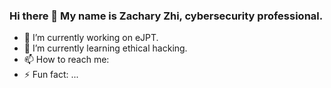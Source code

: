 ### Hi there 👋 My name is Zachary Zhi, cybersecurity professional.

- 🔭 I’m currently working on eJPT.
- 🌱 I’m currently learning ethical hacking.
- 📫 How to reach me: 
- ⚡ Fun fact: ...
